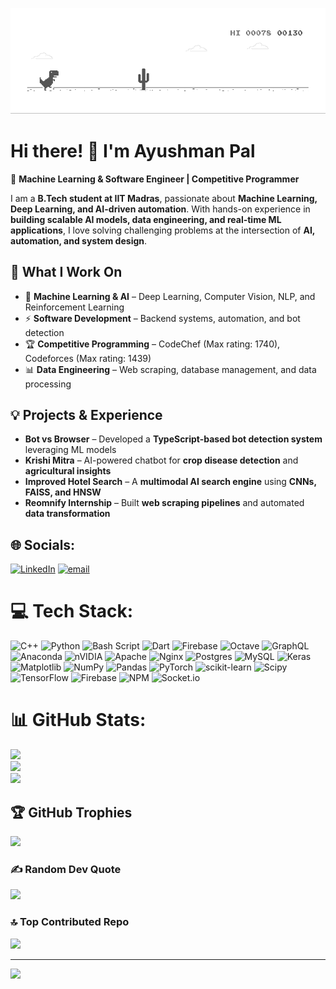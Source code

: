 ![Alt Text](assets/dino.gif)

# Hi there! 👋 I'm Ayushman Pal

🚀 **Machine Learning & Software Engineer | Competitive Programmer**

I am a **B.Tech student at IIT Madras**, passionate about **Machine Learning, Deep Learning, and AI-driven automation**. With hands-on experience in **building scalable AI models, data engineering, and real-time ML applications**, I love solving challenging problems at the intersection of **AI, automation, and system design**.

## 🔹 What I Work On

- 🧠 **Machine Learning & AI** – Deep Learning, Computer Vision, NLP, and Reinforcement Learning  
- ⚡ **Software Development** – Backend systems, automation, and bot detection  
- 🏆 **Competitive Programming** – CodeChef (Max rating: 1740), Codeforces (Max rating: 1439)  
- 📊 **Data Engineering** – Web scraping, database management, and data processing  

## 💡 Projects & Experience

- **Bot vs Browser** – Developed a **TypeScript-based bot detection system** leveraging ML models  
- **Krishi Mitra** – AI-powered chatbot for **crop disease detection** and **agricultural insights**  
- **Improved Hotel Search** – A **multimodal AI search engine** using **CNNs, FAISS, and HNSW**  
- **Reomnify Internship** – Built **web scraping pipelines** and automated **data transformation**  


## 🌐 Socials:
[![LinkedIn](https://img.shields.io/badge/LinkedIn-%230077B5.svg?logo=linkedin&logoColor=white)](https://linkedin.com/in/https://www.linkedin.com/in/ayushman-pal-392323254/) [![email](https://img.shields.io/badge/Email-D14836?logo=gmail&logoColor=white)](mailto:payushman72@gmail.com) 

# 💻 Tech Stack:
![C++](https://img.shields.io/badge/c++-%2300599C.svg?style=for-the-badge&logo=c%2B%2B&logoColor=white) ![Python](https://img.shields.io/badge/python-3670A0?style=for-the-badge&logo=python&logoColor=ffdd54) ![Bash Script](https://img.shields.io/badge/bash_script-%23121011.svg?style=for-the-badge&logo=gnu-bash&logoColor=white) ![Dart](https://img.shields.io/badge/dart-%230175C2.svg?style=for-the-badge&logo=dart&logoColor=white) ![Firebase](https://img.shields.io/badge/firebase-%23039BE5.svg?style=for-the-badge&logo=firebase) ![Octave](https://img.shields.io/badge/OCTAVE-darkblue?style=for-the-badge&logo=octave&logoColor=fcd683) ![GraphQL](https://img.shields.io/badge/-GraphQL-E10098?style=for-the-badge&logo=graphql&logoColor=white) ![Anaconda](https://img.shields.io/badge/Anaconda-%2344A833.svg?style=for-the-badge&logo=anaconda&logoColor=white) ![nVIDIA](https://img.shields.io/badge/cuda-000000.svg?style=for-the-badge&logo=nVIDIA&logoColor=green) ![Apache](https://img.shields.io/badge/apache-%23D42029.svg?style=for-the-badge&logo=apache&logoColor=white) ![Nginx](https://img.shields.io/badge/nginx-%23009639.svg?style=for-the-badge&logo=nginx&logoColor=white) ![Postgres](https://img.shields.io/badge/postgres-%23316192.svg?style=for-the-badge&logo=postgresql&logoColor=white) ![MySQL](https://img.shields.io/badge/mysql-4479A1.svg?style=for-the-badge&logo=mysql&logoColor=white) ![Keras](https://img.shields.io/badge/Keras-%23D00000.svg?style=for-the-badge&logo=Keras&logoColor=white) ![Matplotlib](https://img.shields.io/badge/Matplotlib-%23ffffff.svg?style=for-the-badge&logo=Matplotlib&logoColor=black) ![NumPy](https://img.shields.io/badge/numpy-%23013243.svg?style=for-the-badge&logo=numpy&logoColor=white) ![Pandas](https://img.shields.io/badge/pandas-%23150458.svg?style=for-the-badge&logo=pandas&logoColor=white) ![PyTorch](https://img.shields.io/badge/PyTorch-%23EE4C2C.svg?style=for-the-badge&logo=PyTorch&logoColor=white) ![scikit-learn](https://img.shields.io/badge/scikit--learn-%23F7931E.svg?style=for-the-badge&logo=scikit-learn&logoColor=white) ![Scipy](https://img.shields.io/badge/SciPy-%230C55A5.svg?style=for-the-badge&logo=scipy&logoColor=%white) ![TensorFlow](https://img.shields.io/badge/TensorFlow-%23FF6F00.svg?style=for-the-badge&logo=TensorFlow&logoColor=white) ![Firebase](https://img.shields.io/badge/firebase-a08021?style=for-the-badge&logo=firebase&logoColor=ffcd34) ![NPM](https://img.shields.io/badge/NPM-%23CB3837.svg?style=for-the-badge&logo=npm&logoColor=white) ![Socket.io](https://img.shields.io/badge/Socket.io-black?style=for-the-badge&logo=socket.io&badgeColor=010101)
# 📊 GitHub Stats:
![](https://github-readme-stats.vercel.app/api?username=WannaCry016&theme=dark&hide_border=false&include_all_commits=false&count_private=false)<br/>
![](https://nirzak-streak-stats.vercel.app/?user=WannaCry016&theme=dark&hide_border=false)<br/>
![](https://github-readme-stats.vercel.app/api/top-langs/?username=WannaCry016&theme=dark&hide_border=false&include_all_commits=false&count_private=false&layout=compact)

## 🏆 GitHub Trophies
![](https://github-profile-trophy.vercel.app/?username=WannaCry016&theme=radical&no-frame=false&no-bg=true&margin-w=4)

### ✍️ Random Dev Quote
![](https://quotes-github-readme.vercel.app/api?type=horizontal&theme=radical)

### 🔝 Top Contributed Repo
![](https://github-contributor-stats.vercel.app/api?username=WannaCry016&limit=5&theme=dark&combine_all_yearly_contributions=true)

---
[![](https://visitcount.itsvg.in/api?id=WannaCry016&icon=0&color=0)](https://visitcount.itsvg.in)

<!-- Proudly created with GPRM ( https://gprm.itsvg.in ) -->
<!--
**WannaCry016/WannaCry016** is a ✨ _special_ ✨ repository because its `README.md` (this file) appears on your GitHub profile.

Here are some ideas to get you started:

- 🔭 I’m currently working on ...
- 🌱 I’m currently learning ...
- 👯 I’m looking to collaborate on ...
- 🤔 I’m looking for help with ...
- 💬 Ask me about ...
- 📫 How to reach me: ...
- 😄 Pronouns: ...
- ⚡ Fun fact: ...
-->
